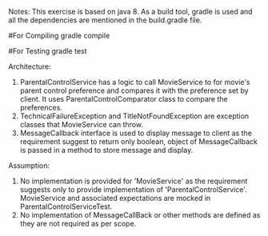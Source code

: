 Notes:
This exercise is based on java 8.
As a build tool, gradle is used and all the dependencies are mentioned in the build.gradle file.

#For Compiling
gradle compile

#For Testing
gradle test

Architecture:
1. ParentalControlService has a logic to call MovieService to for movie's parent control preference and compares
it with the preference set by client. It uses ParentalControlComparator class to compare the preferences.
2. TechnicalFailureException and TitleNotFoundException are exception classes that MovieService can throw.
3. MessageCallback interface is used to display message to client as the requirement suggest to return only boolean,
   object of MessageCallback is passed in a method to store message and display.


Assumption:
1. No implementation is provided for 'MovieService' as the requirement suggests only to provide implementation of
'ParentalControlService'. MovieService and associated expectations are mocked in ParentalControlServiceTest.
2. No implementation of MessageCallBack or other methods are defined as they are not required as per scope.
